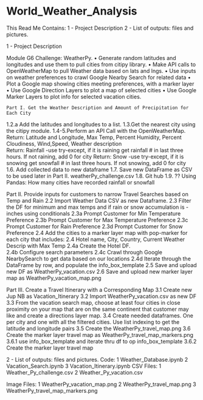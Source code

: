 # World_Weather_Analysis
This Read Me Contains: 1 - Project Description 2 - List of outputs: files and pictures.

1 - Project Description

Module G6 Challenge:  WeatherPy. 
	• Generate random latitudes and longitudes and use them to pull cities from citipy library. 
	• Make API calls to OpenWeatherMap to pull Weather data based on lats and lngs.
	• Use inputs on weather preferences to crawl Google Nearby Search for related data
	• Plot a Google map showing cities meeting preferences, with a marker layer
	• Use Google Direction Layers to plot a map of selected cities
	• Use Google Marker Layers to plot info for selected vacation cities.
	
	Part I. Get the Weather Description and Amount of Precipitation for Each City
1.2.a Add the latitudes and longitudes to a list.
1.3.Get the nearest city using the citipy module. 
1.4-5.Perform an API Call with the OpenWeatherMap.
         Return: Latitude and Longitude, Max Temp, Percent Humidity, Percent Cloudiness,    Wind,Speed, Weather description  
       Return: Rainfall -use try-except, if it is raining get rainfall # in last three hours. If not raining, add 0 for city
        Return: Snow -use try-except, if it is snowing get snowfall # in last three hours. If not snowing, add 0 for city    
1.6. Add collected data to new dataframe
1.7. Save new DataFrame as CSV to be used later in Part II.  weatherPy_challenge.csv
1.8. Git hub 
1.9. ?? Using Pandas: How many cities have recorded rainfall or snowfall

Part II. Provide inputs for customers to narrow Travel Searches based on Temp and Rain
2.2 Import Weather Data CSV as new Dataframe.
2.3 Filter the DF for minimum and max temps and if rain or snow accumulation is - inches using conditionals
2.3a Prompt Customer for Min Temperature Preference
2.3b Prompt Customer for Max Temperature Preference
2.3c Prompt Customer for Rain Preference
2.3d Prompt Customer for Snow Preference
2.4 Add the cities to a marker layer map with pop-marker for each city that includes:
2.4   Hotel name, City, Country, Current Weather Descrip with Max Temp
2.4a  Create the Hotel DF.  
2.4b  Configure search parameters 
2.4c  Crawl through Google NearbySearch to get data based on our locations
2.4d  Iterate through the DataFrame by row, and populate the info_box_template
2.5  Save and upload new DF as WeatherPy_vacation.csv
2.6  Save and upload new marker layer map as WeatherPy_vacation_map.png

Part III. Create a Travel Itinerary with a Corresponding Map
3.1 Create new Jup NB as Vacation_Itinerary
3.2 Import WeatherPy_vacation.csv as new DF
3.3 From the vacation search map,  choose at least four cities in close proximity on your map that are on the same continent that customer may like  and create a directions layer map.
3.4 Create needed dataframes. One per city and one with all the filtered cities.   Use list indexing to get the latitude and longitude pairs
3.5 Create the WeatherPy_travel_map.png
3.6 Create the marker layer travel map as WeatherPy_travel_map_markers.png
3.6.1    use info_box_template and iterate thru df to op info_box_template
3.6.2    Create the marker layer travel map


2 - List of outputs: files and pictures.
Code: 
	1 Weather_Database.ipynb
	 2 Vacation_Search.ipynb
	 3  Vacation_Itinerary.ipynb
CSV Files: 
	1 Weather_Py_challenge.csv
	2 Weather_Py_vacation.csv
	
Image Files: 
	1  WeatherPy_vacation_map.png 
	2  WeatherPy_travel_map.png
	3  WeatherPy_travel_map_markers.png

